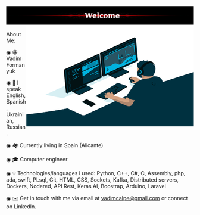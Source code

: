 
<img src="w1.png" style="width:100%; height:50px;"> 


<img align="right" src="code.gif" style="width:450px; height:270px;"> 

  
 About Me:

◉ 😀 Vadim Formanyuk

◉ 📙 I speak English, Spanish, Ukrainian, Russian.

◉ 🏘️ Currently living in Spain (Alicante)

◉ 🎓 Computer engineer

◉ 💡 Technologies/languages i used: Python, C++, C#, C, Assembly, php, ada, swift, PLsql, Git, HTML, CSS, Sockets, Kafka, Distributed servers, Dockers, Nodered, API Rest, Keras AI, Boostrap, Arduino, Laravel


◉ ✉️  Get in touch with me via email at vadimcalpe@gmail.com or connect on LinkedIn.
